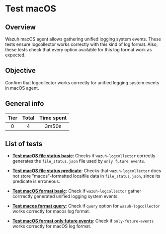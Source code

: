# Test macOS

## Overview 

Wazuh macOS agent allows gathering unified logging system events. These tests ensure logcollector works correctly with 
this kind of log format. Also, these tests check that every option available for this log format work as expected.

## Objective

Confirm that logcollector works correctly for unified logging system events in macOS agent.

## General info

|Tier | Total | Time spent |
| :--:| :--:  | :--:       |
| 0   |    4 |    3m50s   |


## List of tests

- **[Test macOS file status basic](test_macos_file_status_basic.md)**: Checks if `wazuh-logcollector` correctly generates 
the `file_status.json` file used by `only future events`.

- **[Test macOS file status predicate](test_macos_file_status_predicate.md)**: Checks that `wazuh-logcollector` does not
store "macos"-formatted localfile data in `file_status.json`, since its predicate is erroneous.

- **[Test macOS format basic](test_macos_format_basic.md)**: Check if `wazuh-logcollector` gather corrrectly generated 
unified logging system events.

- **[Test macos format query](test_macos_format_query.md)**: Check if `query` option for `wazuh-logcollector`
  works correctly for macos log format.

- **[Test macOS format only future events](test_macos_format_only_future_events.md)**: Check if `only-future-events`
  works correctly for macOS log format.
